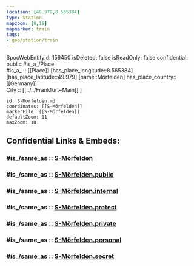 ```yaml
---
location: [49.979,8.565384] 
type: Station 
mapzoom: [8,18] 
mapmarker: train 
tags:
- geo/station/train
---
```

SpocWebEntityId: 156450
isDeleted: false
isReadOnly: false
confidential: public
#is_a_/Place  
#is_a_ :: [[Place]] 
[has_place_longitude::8.565384] 
[has_place_latitude::49.979] 
[name::Mörfelden] 
has_place_country:: [[Germany]]  
City :: [[../../Frankfurt~Main]] ] 


```leaflet
id: S-Mörfelden.md
coordinates: [[S-Mörfelden]] 
markerFile: [[S-Mörfelden]] 
defaultZoom: 11 
maxZoom: 18
```


## Confidential Links & Embeds: 

### #is_/same_as :: [S-Mörfelden](/_Standards/Earth/Continent/Europe/Europe~Central/Germany/Germany~West/Hessen/counties~Hessen/Frankfurt~Main/Stations-FFM~S/S-Mörfelden.md) 

### #is_/same_as :: [S-Mörfelden.public](/_public/Earth/Continent/Europe/Europe~Central/Germany/Germany~West/Hessen/counties~Hessen/Frankfurt~Main/Stations-FFM~S/S-Mörfelden.public.md) 

### #is_/same_as :: [S-Mörfelden.internal](/_internal/Earth/Continent/Europe/Europe~Central/Germany/Germany~West/Hessen/counties~Hessen/Frankfurt~Main/Stations-FFM~S/S-Mörfelden.internal.md) 

### #is_/same_as :: [S-Mörfelden.protect](/_protect/Earth/Continent/Europe/Europe~Central/Germany/Germany~West/Hessen/counties~Hessen/Frankfurt~Main/Stations-FFM~S/S-Mörfelden.protect.md) 

### #is_/same_as :: [S-Mörfelden.private](/_private/Earth/Continent/Europe/Europe~Central/Germany/Germany~West/Hessen/counties~Hessen/Frankfurt~Main/Stations-FFM~S/S-Mörfelden.private.md) 

### #is_/same_as :: [S-Mörfelden.personal](/_personal/Earth/Continent/Europe/Europe~Central/Germany/Germany~West/Hessen/counties~Hessen/Frankfurt~Main/Stations-FFM~S/S-Mörfelden.personal.md) 

### #is_/same_as :: [S-Mörfelden.secret](/_secret/Earth/Continent/Europe/Europe~Central/Germany/Germany~West/Hessen/counties~Hessen/Frankfurt~Main/Stations-FFM~S/S-Mörfelden.secret.md)

